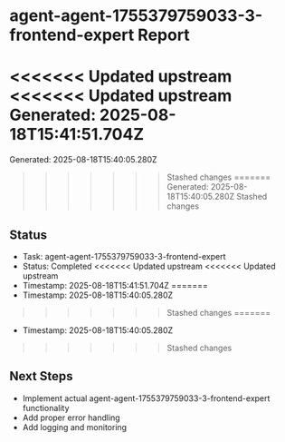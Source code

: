 # agent-agent-1755379759033-3-frontend-expert Report

<<<<<<< Updated upstream
<<<<<<< Updated upstream
Generated: 2025-08-18T15:41:51.704Z
=======
Generated: 2025-08-18T15:40:05.280Z
>>>>>>> Stashed changes
=======
Generated: 2025-08-18T15:40:05.280Z
>>>>>>> Stashed changes

## Status
- Task: agent-agent-1755379759033-3-frontend-expert
- Status: Completed
<<<<<<< Updated upstream
<<<<<<< Updated upstream
- Timestamp: 2025-08-18T15:41:51.704Z
=======
- Timestamp: 2025-08-18T15:40:05.280Z
>>>>>>> Stashed changes
=======
- Timestamp: 2025-08-18T15:40:05.280Z
>>>>>>> Stashed changes

## Next Steps
- Implement actual agent-agent-1755379759033-3-frontend-expert functionality
- Add proper error handling
- Add logging and monitoring

